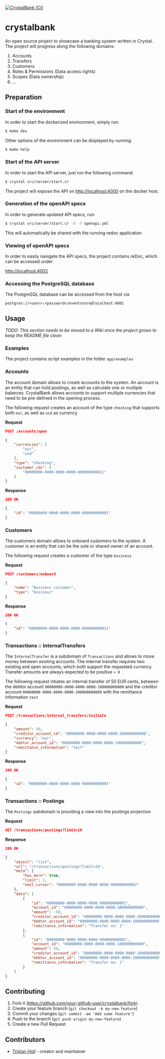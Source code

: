 [![CrystalBank (CI)](https://github.com/Crystal-Bank/crystalbank/actions/workflows/ci.yml/badge.svg)](https://github.com/Crystal-Bank/crystalbank/actions/workflows/ci.yml)

# crystalbank

An open source project to showcase a banking system written in Crystal. The project will progress along the following domains:

1. Accounts
2. Transfers
3. Customers
4. Roles & Permissions (Data access rights)
5. Scopes (Data ownership)
6. ...

## Preparation

### Start of the environment

In order to start the dockerized environment, simply run:
```bash
$ make dev
```

Other options of the environment can be displayed by running:
```bash
$ make help
```

### Start of the API server

In order to start the API server, just run the following command:

```bash
$ crystal src/server/start.cr
```

The project will expose the API on [http://localhost:4000](http://localhost:4000) on the docker host.

### Generation of the openAPI specs

In order to generate updated API specs, run:

```bash 
$ crystal src/server/start.cr -d -f openapi.yml 
```

This will automatically be shared with the running redoc application

### Viewing of openAPI specs

In order to easily navigate the API specs, the project contains reDoc, which can be accessed under 

[http://localhost:4002](http://localhost:4002)

### Accessing the PostgreSQL database

The PostgreSQL database can be accessed from the host via 

`postgres://<user>:<password>/eventstore@localhost:4001`



## Usage

_TODO: This section needs to be moved to a Wiki once the project grows to keep the README file clean_

### Examples

The project contains script examples in the folder `app/examples`

### Accounts

The account domain allows to create accounts to the system. An account is an entity that can hold postings, as well as calculate one or multiple balances. CrystalBank allows accounts to support multiple currencies that need to be pre-defined in the opening process.

The following request creates an account of the type `checking` that supports both `eur`, as well as `usd` as currency


**Request**
```JSON
POST /accounts/open

{
    "currencies": [
        "eur",
        "usd"
    ],
    "type": "checking",
    "customer_ids": [
        "00000000-0000-0000-0000-000000000011"
    ]
}
```

**Response**

```JSON
200 OK

{
    "id": "00000000-0000-0000-0000-000000000001"
}
```

### Customers

The customers domain allows to onboard customers to the system. A customer is an entity that can be the sole or shared owner of an account. 

The following request creates a customer of the type `business`


**Request**
```JSON
POST /customers/onboard

{
    "name": "Business customer",
    "type": "business"
}
```

**Response**

```JSON
200 OK

{
    "id": "00000000-0000-0000-0000-000000000011"
}
```

### Transactions :: InternalTransfers

The `InternalTransfer` is a subdomain of `Transactions` and allows to move money between existing accounts. The internal transfer requires two existing and open accounts, which both support the requested currency. Transfer amounts are always expected to be positive `> 0`

The following request intiates an internal transfer of 50 EUR cents, between the debtor account `00000000-0000-0000-0000-100000000000` and the creditor account `00000000-0000-0000-0000-200000000000` with the remittance information `test`


**Request**
```JSON
POST /transactions/internal_transfers/initiate

{
    "amount": 50,
    "creditor_account_id": "00000000-0000-0000-0000-200000000000",
    "currency": "eur",
    "debtor_account_id": "00000000-0000-0000-0000-100000000000",
    "remittance_information": "test"
}
```

**Response**

```JSON
200 OK

{
    "id": "00000000-0000-0000-0000-900000000001"
}
```

### Transactions :: Postings

The `Postings` subdomain is providing a view into the postings projection

**Request**
```JSON
GET /transactions/postings?limit=10

```

**Response**

```JSON
200 OK

{
    "object": "list",
    "url": "/transactions/postings?limit=10",
    "meta": {
        "has_more": true,
        "limit": 2,
        "next_cursor": "00000000-0000-0000-0000-900000000002"
    },
    "data": [
        {
            "id": "00000000-0000-0000-0000-900000000001",
            "account_id": "00000000-0000-0000-0000-100000000000",
            "amount": -50,
            "creditor_account_id": "00000000-0000-0000-0000-200000000000",
            "debtor_account_id": "00000000-0000-0000-0000-100000000000",
            "remittance_information": "Transfer no: 1"
        },
        {
            "id": "00000000-0000-0000-0000-900000000001",
            "account_id": "00000000-0000-0000-0000-100000000000",
            "amount": 50,
            "creditor_account_id": "00000000-0000-0000-0000-100000000000",
            "debtor_account_id": "00000000-0000-0000-0000-200000000000",
            "remittance_information": "Transfer no: 1"
        }
    ]
}
```


## Contributing

1. Fork it (<https://github.com/your-github-user/crystalbank/fork>)
2. Create your feature branch (`git checkout -b my-new-feature`)
3. Commit your changes (`git commit -am 'Add some feature'`)
4. Push to the branch (`git push origin my-new-feature`)
5. Create a new Pull Request

## Contributors

- [Tristan Holl](https://github.com/tristanholl) - creator and maintainer
